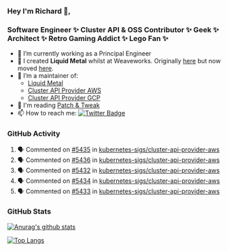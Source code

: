 ### Hey I'm Richard 👋, 

<h3 align="left">Software Engineer ✨ Cluster API & OSS Contributor ✨ Geek ✨ Architect ✨ Retro Gaming Addict ✨ Lego Fan ✨</h3>

- 🔭 I’m currently working as a Principal Engineer
- 📯 I created **Liquid Metal** whilst at Weaveworks. Originally [here](https://github.com/weaveworks-liquidmetal) but now moved [here](https://github.com/liquidmetal-dev).
- 👯 I’m a maintainer of:
  -  [Liquid Metal](https://github.com/liquidmetal-dev)
  -  [Cluster API Provider AWS](https://github.com/kubernetes-sigs/cluster-api-provider-aws)
  -  [Cluster API Provider GCP](https://github.com/kubernetes-sigs/cluster-api-provider-gcp)
- 💬 I'm reading [Patch & Tweak](https://bjooks.com/products/patch-tweak-exploring-modular-synthesis)
- 📫 How to reach me: [![Twitter Badge](https://img.shields.io/badge/-@fruit_case-00acee?style=flat&logo=Twitter&logoColor=white)](https://twitter.com/intent/follow?screen_name=fruit_case "Follow on Twitter")

### GitHub Activity 

<!--START_SECTION:activity-->
1. 🗣 Commented on [#5435](https://github.com/kubernetes-sigs/cluster-api-provider-aws/pull/5435#issuecomment-2747604670) in [kubernetes-sigs/cluster-api-provider-aws](https://github.com/kubernetes-sigs/cluster-api-provider-aws)
2. 🗣 Commented on [#5436](https://github.com/kubernetes-sigs/cluster-api-provider-aws/pull/5436#issuecomment-2747603583) in [kubernetes-sigs/cluster-api-provider-aws](https://github.com/kubernetes-sigs/cluster-api-provider-aws)
3. 🗣 Commented on [#5432](https://github.com/kubernetes-sigs/cluster-api-provider-aws/pull/5432#issuecomment-2745191712) in [kubernetes-sigs/cluster-api-provider-aws](https://github.com/kubernetes-sigs/cluster-api-provider-aws)
4. 🗣 Commented on [#5434](https://github.com/kubernetes-sigs/cluster-api-provider-aws/pull/5434#issuecomment-2745136464) in [kubernetes-sigs/cluster-api-provider-aws](https://github.com/kubernetes-sigs/cluster-api-provider-aws)
5. 🗣 Commented on [#5433](https://github.com/kubernetes-sigs/cluster-api-provider-aws/pull/5433#issuecomment-2745136333) in [kubernetes-sigs/cluster-api-provider-aws](https://github.com/kubernetes-sigs/cluster-api-provider-aws)
<!--END_SECTION:activity-->

### GitHub Stats

[![Anurag's github stats](https://github-readme-stats.vercel.app/api?username=richardcase&count_private=true&show_icons=true)](https://github.com/anuraghazra/github-readme-stats)

[![Top Langs](https://github-readme-stats.vercel.app/api/top-langs/?username=richardcase&hide=html&layout=compact)](https://github.com/anuraghazra/github-readme-stats)
